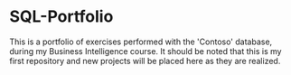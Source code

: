 # SQL-Portfolio
This is a portfolio of exercises performed with the 'Contoso' database, during my Business Intelligence course. 
It should be noted that this is my first repository and new projects will be placed here as they are realized. 
